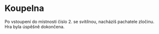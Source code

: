 # Koupelna

Po vstoupení do místnosti číslo 2. se svítílnou, nacházíš pachatele zločinu.
Hra byla úspěšně dokončena.
